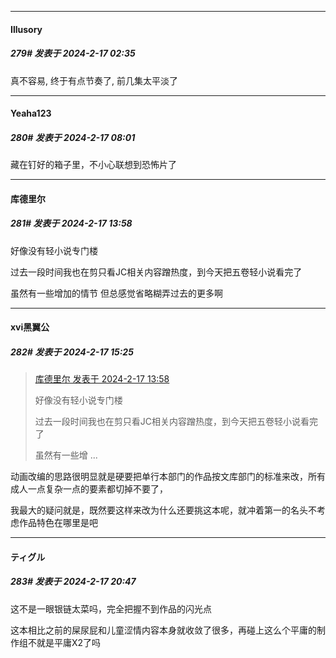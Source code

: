 
*****

####  Illusory  
##### 279#       发表于 2024-2-17 02:35

真不容易, 终于有点节奏了, 前几集太平淡了


*****

####  Yeaha123  
##### 280#       发表于 2024-2-17 08:01

藏在钉好的箱子里，不小心联想到恐怖片了


*****

####  库德里尔  
##### 281#       发表于 2024-2-17 13:58

好像没有轻小说专门楼

过去一段时间我也在剪只看JC相关内容蹭热度，到今天把五卷轻小说看完了

虽然有一些增加的情节 但总感觉省略糊弄过去的更多啊


*****

####  xvi黑翼公  
##### 282#       发表于 2024-2-17 15:25

<blockquote><a href="httphttps://bbs.saraba1st.com/2b/forum.php?mod=redirect&amp;goto=findpost&amp;pid=63979745&amp;ptid=2082970" target="_blank">库德里尔 发表于 2024-2-17 13:58</a>

好像没有轻小说专门楼

过去一段时间我也在剪只看JC相关内容蹭热度，到今天把五卷轻小说看完了

虽然有一些增 ...</blockquote>
动画改编的思路很明显就是硬要把单行本部门的作品按文库部门的标准来改，所有成人一点复杂一点的要素都切掉不要了，

我最大的疑问就是，既然要这样来改为什么还要挑这本呢，就冲着第一的名头不考虑作品特色在哪里是吧


*****

####  ティグル  
##### 283#       发表于 2024-2-17 20:47

这不是一眼银链太菜吗，完全把握不到作品的闪光点

这本相比之前的屎尿屁和儿童涩情内容本身就收敛了很多，再碰上这么个平庸的制作组不就是平庸X2了吗

